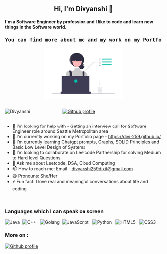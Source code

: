 <h2 align="center"> Hi, I'm Divyanshi 👋</h2>

<!--Introduction -->
<p align="center">
    <h4>I'm a Software Engineer by profession and I like to code and learn new things in the Software world.</h4>
    <h3><pre align="center">You can find more about me and my work on my <a href="https://divi-259.github.io">Portfolio</a></pre></h3>
</p>
<p align="center">
<img src="https://github.com/divi-259/divi-259/blob/main/home.png" width="50%" align="center"> 
</p>
<br>


<!-- Visitors Badge -->
<div align="left">
    <img src="https://komarev.com/ghpvc/?username=divi-259&label=Profile%20views&color=0e75b6&style=flat" alt="Divyanshi" />
  <span style="margin-left: 100px;"></span>                       
    <a href="https://divi-259.github.io">
        <img src="https://img.shields.io/badge/Check%20out%20my-Portfolio-brightgreen" alt="Github profile"/>
    </a>
</div>
<br>

- 🤔 I’m looking for help with - Getting an interview call for Software Engineer role around Seattle Metropolitan area
- 🔭 I’m currently working on my Portfolio page - https://divi-259.github.io/ 
- 🌱 I’m currently learning Chatgpt prompts, Graphs, SOLID Principles and Basic Low Level Design of Systems
- 👯 I’m looking to collaborate on Leetcode Partnership for solving Medium to Hard level Questions
- 💬 Ask me about Leetcode, DSA, Cloud Computing
- 📫 How to reach me: Email - divyanshi259dixit@gmail.com 
- 😄 Pronouns: She/Her
- ⚡ Fun fact: I love real and meaningful conversations about life and coding

<br />
<!-- Your skills -->

### Languages which I can speak on screen

![Java](https://img.shields.io/badge/java-%23ED8B00.svg?style=for-the-badge&logo=openjdk&logoColor=white)&nbsp;
![C++](https://img.shields.io/badge/c++-%2300599C.svg?style=for-the-badge&logo=c%2B%2B&logoColor=white) &nbsp;
![Golang](https://img.shields.io/badge/golang-%23CD6799.svg?style=for-the-badge&logo=SASS&logoColor=white)&nbsp;
![JavaScript](https://img.shields.io/badge/java&nbsp;Script-%23323330.svg?style=for-the-badge&logo=javascript&logoColor=%23F7DF1E) &nbsp;
![Python](https://img.shields.io/badge/python-3670A0?style=for-the-badge&logo=python&logoColor=ffdd54) &nbsp;
![HTML5](https://img.shields.io/badge/html5-%23E34F26.svg?style=for-the-badge&logo=html5&logoColor=white) &nbsp;
![CSS3](https://img.shields.io/badge/css3-%231572B6.svg?style=for-the-badge&logo=css3&logoColor=white)&nbsp;

### More on : 
<a href="https://divi-259.github.io">
        <img src="https://img.shields.io/badge/Divyanshi-Portfolio-orange" alt="Github profile"/>
</a>
